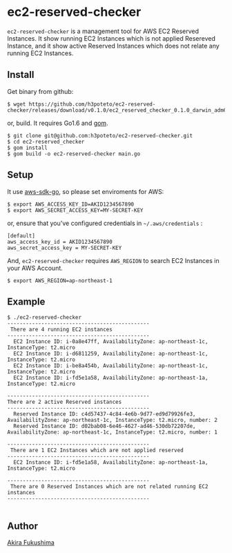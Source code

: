 # ec2-reserved-checker

`ec2-reserved-checker` is a management tool for AWS EC2 Reserved Instances. It show running EC2 Instances which is not applied Resereved Instance, and it show active Reserved Instances which does not relate any running EC2 Instances.

## Install
Get binary from github:

```
$ wget https://github.com/h3poteto/ec2-reserved-checker/releases/download/v0.1.0/ec2_reserved_checker_0.1.0_darwin_adm64.zip
```

or, build. It requires Go1.6 and [gom](https://github.com/mattn/gom).

```
$ git clone git@github.com:h3poteto/ec2-reserved-checker.git
$ cd ec2-reserved_checker
$ gom install
$ gom build -o ec2-reserved-checker main.go
```

## Setup
It use [aws-sdk-go](https://github.com/aws/aws-sdk-go), so please set enviroments for AWS:

```
$ export AWS_ACCESS_KEY_ID=AKID1234567890
$ export AWS_SECRET_ACCESS_KEY=MY-SECRET-KEY
```

or, ensure that you've configured credentials in `~/.aws/credentials` :

```
[default]
aws_access_key_id = AKID1234567890
aws_secret_access_key = MY-SECRET-KEY
```

And, `ec2-reserved-checker` requires `AWS_REGION` to search EC2 Instances in your AWS Account.
```
$ export AWS_REGION=ap-northeast-1
```

## Example

```
$ ./ec2-reserved-checker
----------------------------------------------
 There are 4 running EC2 instances
----------------------------------------------
  EC2 Instance ID: i-0a8e47ff, AvailabilityZone: ap-northeast-1c, InstanceType: t2.micro
  EC2 Instance ID: i-d6811259, AvailabilityZone: ap-northeast-1c, InstanceType: t2.micro
  EC2 Instance ID: i-be8a454b, AvailabilityZone: ap-northeast-1c, InstanceType: t2.micro
  EC2 Instance ID: i-fd5e1a58, AvailabilityZone: ap-northeast-1a, InstanceType: t2.micro

----------------------------------------------
There are 2 active Reserved instances
----------------------------------------------
  Reserved Instance ID: c4d57437-4c84-4e6b-9d77-ed9d79926fe3, AvailabilityZone: ap-northeast-1c, InstanceType: t2.micro, number: 2
  Reserved Instance ID: d02bab08-6e46-4627-ad46-530db72207de, AvailabilityZone: ap-northeast-1c, InstanceType: t2.micro, number: 1

----------------------------------------------
 There are 1 EC2 Instances which are not applied reserved
----------------------------------------------
  EC2 Instance ID: i-fd5e1a58, AvailabilityZone: ap-northeast-1a, InstanceType: t2.micro

----------------------------------------------
 There are 0 Reserved Instances which are not related running EC2 instances
----------------------------------------------


```


## Author

[Akira Fukushima](https://github.com/h3poteto)

